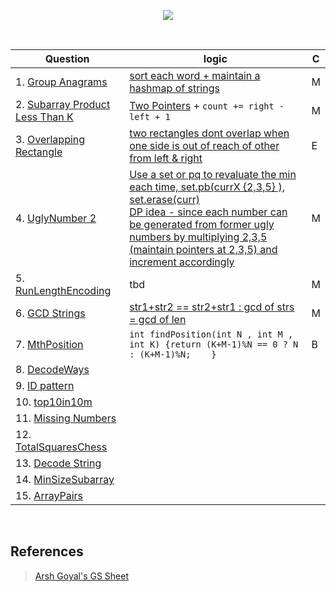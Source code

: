 <p align="center">
<img src="https://about.gitlab.com/images/case_study_logos/GSsignature_Blue.png" >
</p>

<br/>


| Question      | logic       | C |
| -----------   | ----------- | - |
| 1. [Group Anagrams ](https://leetcode.com/problems/group-anagrams/)        | [sort each word + maintain a hashmap of strings](1.GroupAnagram.md)     | M |
| 2. [Subarray Product Less Than K](https://leetcode.com/problems/subarray-product-less-than-k/)    | [Two Pointers](2.SubArrayProductLessthanK.md) + ```count += right - left + 1```        | M |
| 3. [Overlapping Rectangle](https://leetcode.com/problems/rectangle-overlap/) | [two rectangles dont overlap when one side is out of reach of other from left & right](4.OverLappingRectangle.md) | E |
| 4. [UglyNumber 2 ](https://leetcode.com/problems/ugly-number-ii/) | [Use a set or pq to revaluate the min each time, set.pb(currX {2,3,5} ), set.erase(curr) <br/> DP idea - since each number can be generated from former ugly numbers by multiplying 2,3,5 (maintain pointers at 2,3,5) and increment accordingly ](3.UglyNumbers.md) | M |
| 5. [RunLengthEncoding](https://leetcode.com/problems/string-compression/) | tbd  | M |
| 6. [GCD Strings](https://leetcode.com/problems/greatest-common-divisor-of-strings/) | [ str1+str2 == str2+str1 : gcd of strs = gcd of len ](5.gcdStrings.md) | M |
| 7. [MthPosition](https://practice.geeksforgeeks.org/problems/find-the-position-of-m-th-item1723/1/) | ``` int findPosition(int N , int M , int K) {return (K+M-1)%N == 0 ? N : (K+M-1)%N;    } ``` | B |
| 8. [DecodeWays](https://leetcode.com/problems/decode-ways/) || |
| 9. [ID pattern](https://practice.geeksforgeeks.org/problems/number-following-a-pattern3126/1) || |
| 10. [top10in10m](https://leetcode.com/problems/kth-largest-element-in-an-array/) | | |
| 11. [Missing Numbers](https://practice.geeksforgeeks.org/problems/find-missing-and-repeating2512/1/) || |
| 12. [TotalSquaresChess](https://practice.geeksforgeeks.org/problems/squares-in-nn-chessboard1801/1) || |
| 13. [Decode String](https://practice.geeksforgeeks.org/problems/decode-the-string2444/1) | | |
| 14. [MinSizeSubarray](https://leetcode.com/problems/minimum-size-subarray-sum/) | | |
| 15. [ArrayPairs](https://leetcode.com/problems/check-if-array-pairs-are-divisible-by-k/) | | |

<br>

## References 
> [Arsh Goyal's GS Sheet](https://docs.google.com/document/d/e/2PACX-1vRgrSl5zCl8P92F0qNuJyDF9v8aqfNd1UB9fQWTb-_aohzhPbZ0GOVbXvfnGHgzbWWdkf9gr7ZgM0lj/pub) 
